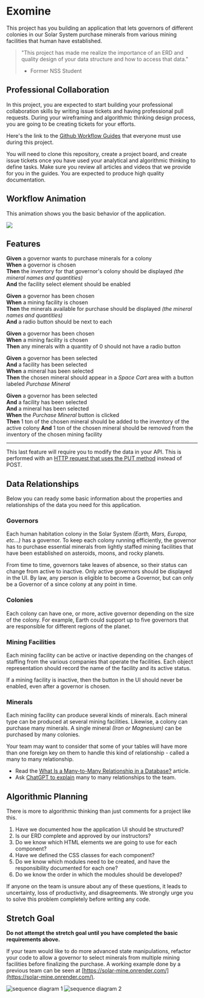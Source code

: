# Exomine

This project has you building an application that lets governors of different colonies in our Solar System purchase minerals from various mining facilities that human have established.

> "This project has made me realize the importance of an ERD and quality design of your data structure and how to access that data."
>   - Former NSS Student

## Professional Collaboration

In this project, you are expected to start building your professional collaboration skills by writing issue tickets and having professional pull requests. During your wireframing and algorithmic thinking design process, you are going to be creating tickets for your efforts.

Here's the link to the [Github Workflow Guides](https://nashville-software-school.github.io/github-workflow/) that everyone must use during this project.

You will need to clone this repository, create a project board, and create issue tickets once you have used your analytical and algorithmic thinking to define tasks. Make sure you review all articles and videos that we provide for you in the guides. You are expected to produce high quality documentation.

## Workflow Animation

This animation shows you the basic behavior of the application.

![](./images/exomine.gif)

## Features

**Given** a governor wants to purchase minerals for a colony<br/>
**When** a governor is chosen<br/>
**Then** the inventory for that governor's colony should be displayed _(the mineral names and quantities)_<br/>
**And** the facility select element should be enabled

**Given** a governor has been chosen<br/>
**When** a mining facility is chosen<br/>
**Then** the minerals available for purchase should be displayed _(the mineral names and quantities)_<br/>
**And** a radio button should be next to each

**Given** a governor has been chosen<br/>
**When** a mining facility is chosen<br/>
**Then** any minerals with a quantity of 0 should not have a radio button<br/>


**Given** a governor has been selected<br/>
**And** a facility has been selected<br/>
**When** a mineral has been selected<br/>
**Then** the chosen mineral should appear in a _Space Cart_ area with a button labeled _Purchase Mineral_


**Given** a governor has been selected<br/>
**And** a facility has been selected<br/>
**And** a mineral has been selected<br/>
**When** the _Purchase Mineral_ button is clicked<br/>
**Then** 1 ton of the chosen mineral should be added to the inventory of the active colony
**And** 1 ton of the chosen mineral should be removed from the inventory of the chosen mining facility<br/>

---

This last feature will require you to modify the data in your API. This is performed with an [HTTP request that uses the PUT method](https://dev.to/silvenleaf/fetch-api-easiest-explanation-part-3-4-put-by-silvenleaf-3oe8) instead of POST.

## Data Relationships

Below you can ready some basic information about the properties and relationships of the data you need for this application. 

### Governors

Each human habitation colony in the Solar System _(Earth, Mars, Europa, etc...)_ has a governor. To keep each colony running efficiently, the governor has to purchase essential minerals from lightly staffed mining facilities that have been established on asteroids, moons, and rocky planets.

From time to time, governors take leaves of absence, so their status can change from active to inactive. Only active governors should be displayed in the UI. By law, any person is eligible to become a Governor, but can only be a Governor of a since colony at any point in time.

### Colonies

Each colony can have one, or more, active governor depending on the size of the colony. For example, Earth could support up to five governors that are responsible for different regions of the planet.

### Mining Facilities

Each mining facility can be active or inactive depending on the changes of staffing from the various companies that operate the facilities. Each object representation should record the name of the facility and its active status.

If a mining facility is inactive, then the button in the UI should never be enabled, even after a governor is chosen.

### Minerals

Each mining facility can produce several kinds of minerals. Each mineral type can be produced at several mining facilities. Likewise, a colony can purchase many minerals. A single mineral _(Iron or Magnesium)_ can be purchased by many colonies.

Your team may want to consider that some of your tables will have more than one foreign key on them to handle this kind of relationship - called a many to many relationship.

* Read the [What Is a Many-to-Many Relationship in a Database?](https://www.vertabelo.com/blog/many-to-many-relationship/) article.
* Ask [ChatGPT to explain](https://chat.openai.com/) many to many relationships to the team.


## Algorithmic Planning

There is more to algorithmic thinking than just comments for a project like this.

1. Have we documented how the application UI should be structured?
2. Is our ERD complete and approved by our instructors?
3. Do we know which HTML elements we are going to use for each component?
4. Have we defined the CSS classes for each component?
5. Do we know which modules need to be created, and have the responsibility documented for each one?
6. Do we know the order in which the modules should be developed?

If anyone on the team is unsure about any of these questions, it leads to uncertainty, loss of productivity, and disagreements. We strongly urge you to solve this problem completely before writing any code. 


## Stretch Goal

**Do not attempt the stretch goal until you have completed the basic requirements above.**

If your team would like to do more advanced state manipulations, refactor your code to allow a governor to select minerals from multiple mining facilities before finalizing the purchase. A working example done by a previous team can be seen at [https://solar-mine.onrender.com/](https://solar-mine.onrender.com/). 

![sequence diagram 1](./images/sequencediagram1.png)
![sequence diagram 2](./images/sequencediagram2.png)